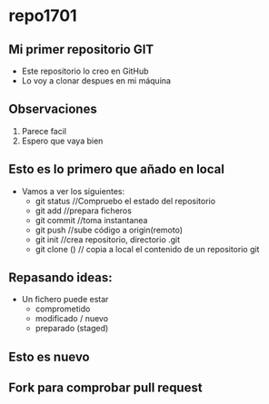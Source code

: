 # repo1701

## Mi primer repositorio GIT
- Este repositorio lo creo en GitHub
- Lo voy a clonar despues en mi máquina

## Observaciones
1. Parece facil
2. Espero que vaya bien

## Esto es lo primero que añado en local
- Vamos a ver los siguientes:
	- git status //Compruebo el estado del repositorio
	- git add //prepara ficheros
	- git commit //toma instantanea
	- git push //sube código a origin(remoto)
	- git init //crea repositorio, directorio .git
	- git clone () // copia a local el contenido de un repositorio git
## Repasando ideas:
- Un fichero puede estar
	- comprometido
	- modificado / nuevo
	- preparado (staged)
	
## Esto es nuevo	

## Fork para comprobar pull request
